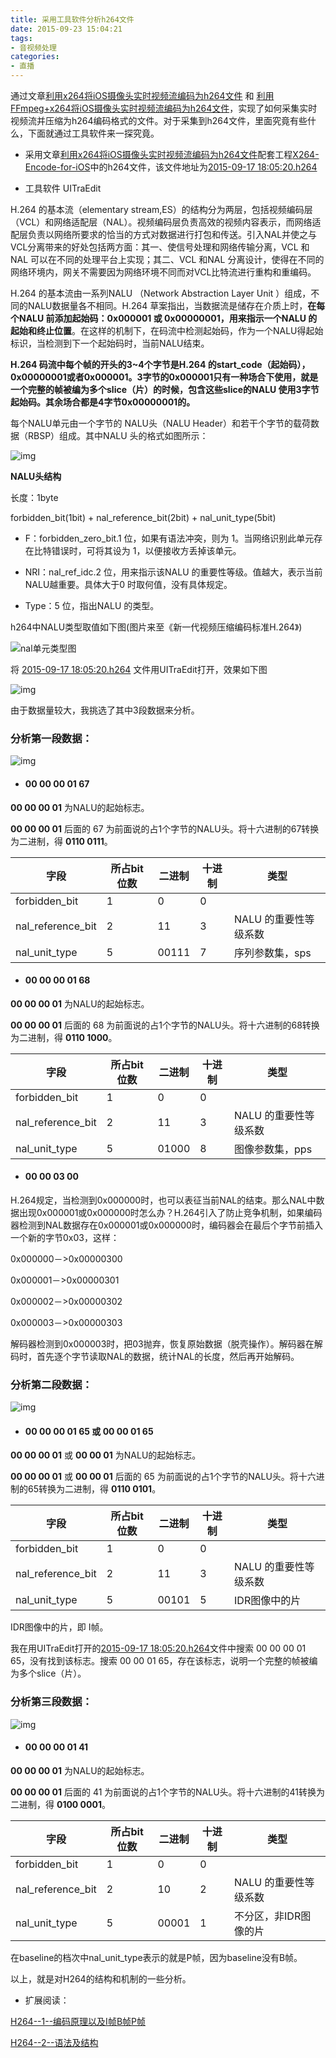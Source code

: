 ```yaml
---
title: 采用工具软件分析h264文件
date: 2015-09-23 15:04:21
tags:
- 音视频处理
categories:
- 直播
---
```


通过文章[利用x264将iOS摄像头实时视频流编码为h264文件](https://depthlove.github.io/2015/09/17/use-x264-encode-iOS-camera-video-to-h264/) 和 [利用FFmpeg+x264将iOS摄像头实时视频流编码为h264文件](https://depthlove.github.io/2015/09/18/use-ffmpeg-and-x264-encode-iOS-camera-video-to-h264/)，实现了如何采集实时视频流并压缩为h264编码格式的文件。对于采集到h264文件，里面究竟有些什么，下面就通过工具软件来一探究竟。

* 采用文章[利用x264将iOS摄像头实时视频流编码为h264文件](https://depthlove.github.io/2015/09/17/use-x264-encode-iOS-camera-video-to-h264/)配套工程[X264-Encode-for-iOS](https://github.com/depthlove/X264-Encode-for-iOS)中的h264文件，该文件地址为[2015-09-17 18:05:20.h264](https://github.com/depthlove/X264-Encode-for-iOS/blob/master/myRecordH264Vieo/2015-09-17%2018:05:20.h264)

* 工具软件 UITraEdit

<!-- more -->

H.264 的基本流（elementary stream,ES）的结构分为两层，包括视频编码层（VCL）和网络适配层（NAL）。视频编码层负责高效的视频内容表示，而网络适配层负责以网络所要求的恰当的方式对数据进行打包和传送。引入NAL并使之与VCL分离带来的好处包括两方面：其一、使信号处理和网络传输分离，VCL 和NAL 可以在不同的处理平台上实现；其二、VCL 和NAL 分离设计，使得在不同的网络环境内，网关不需要因为网络环境不同而对VCL比特流进行重构和重编码。

H.264 的基本流由一系列NALU （Network Abstraction Layer Unit ）组成，不同的NALU数据量各不相同。H.264 草案指出，当数据流是储存在介质上时，**在每个NALU 前添加起始码：0x000001 或 0x00000001，用来指示一个NALU 的起始和终止位置**。在这样的机制下，在码流中检测起始码，作为一个NALU得起始标识，当检测到下一个起始码时，当前NALU结束。

**H.264 码流中每个帧的开头的3~4个字节是H.264 的start_code（起始码），0x00000001或者0x000001。3字节的0x000001只有一种场合下使用，就是一个完整的帧被编为多个slice（片）的时候，包含这些slice的NALU 使用3字节起始码。其余场合都是4字节0x00000001的。**

每个NALU单元由一个字节的 NALU头（NALU Header）和若干个字节的载荷数据（RBSP）组成。其中NALU 头的格式如图所示：

![img](http://images2015.cnblogs.com/blog/719115/201509/719115-20150923173814084-917352993.png)

 **NALU头结构**

长度：1byte

forbidden_bit(1bit) + nal_reference_bit(2bit) + nal_unit_type(5bit)

* F：forbidden_zero_bit.1 位，如果有语法冲突，则为 1。当网络识别此单元存在比特错误时，可将其设为 1，以便接收方丢掉该单元。 

* NRI：nal_ref_idc.2 位，用来指示该NALU 的重要性等级。值越大，表示当前NALU越重要。具体大于0 时取何值，没有具体规定。

* Type：5 位，指出NALU 的类型。

h264中NALU类型取值如下图(图片来至《新一代视频压缩编码标准H.264》)

![nal单元类型图](http://my.csdn.net/uploads/201205/11/1336727471_3857.png)

将 [2015-09-17 18:05:20.h264](https://github.com/depthlove/X264-Encode-for-iOS/blob/master/myRecordH264Vieo/2015-09-17%2018:05:20.h264) 文件用UITraEdit打开，效果如下图

![img](http://images2015.cnblogs.com/blog/719115/201509/719115-20150923160926115-439296052.png)

由于数据量较大，我挑选了其中3段数据来分析。

### **分析第一段数据：**

![img](http://images2015.cnblogs.com/blog/719115/201509/719115-20150923170442975-1838666657.png)

* #### **00 00 00 01 67**

**00 00 00 01** 为NALU的起始标志。

**00 00 00 01** 后面的 67 为前面说的占1个字节的NALU头。将十六进制的67转换为二进制，得 **0110 0111**。

字段				  | 所占bit位数 |  二进制       | 十进制             |  类型
----------------- | ---------- | ------------| ----------------- | -----      
forbidden_bit     |  1         |       0     |      0            |
nal_reference_bit |  2         |      11     |      3            | NALU 的重要性等级系数
nal_unit_type     |  5         |   00111     |      7            | 序列参数集，sps

* ####  **00 00 00 01 68**

**00 00 00 01** 为NALU的起始标志。

**00 00 00 01** 后面的 68 为前面说的占1个字节的NALU头。将十六进制的68转换为二进制，得 **0110 1000**。

字段				  | 所占bit位数 |  二进制       | 十进制             |  类型
----------------- | ---------- | ------------| ----------------- | -----      
forbidden_bit     |  1         |       0     |      0            |
nal_reference_bit |  2         |      11     |      3            | NALU 的重要性等级系数
nal_unit_type     |  5         |   01000     |      8            | 图像参数集，pps

* ####  **00 00 03 00**

H.264规定，当检测到0x000000时，也可以表征当前NAL的结束。那么NAL中数据出现0x000001或0x000000时怎么办？H.264引入了防止竞争机制，如果编码器检测到NAL数据存在0x000001或0x000000时，编码器会在最后个字节前插入一个新的字节0x03，这样：

0x000000－>0x00000300

0x000001－>0x00000301

0x000002－>0x00000302

0x000003－>0x00000303

解码器检测到0x000003时，把03抛弃，恢复原始数据（脱壳操作）。解码器在解码时，首先逐个字节读取NAL的数据，统计NAL的长度，然后再开始解码。

### **分析第二段数据：**

![img](http://images2015.cnblogs.com/blog/719115/201509/719115-20150924095706865-430226903.png)


* #### **00 00 00 01 65** 或 **00 00 01 65**

**00 00 00 01** 或 **00 00 01** 为NALU的起始标志。

**00 00 00 01** 或 **00 00 01** 后面的 65 为前面说的占1个字节的NALU头。将十六进制的65转换为二进制，得 **0110 0101**。

字段				  | 所占bit位数 |  二进制       | 十进制             |  类型
----------------- | ---------- | ------------| ----------------- | -----      
forbidden_bit     |  1         |       0     |      0            |
nal_reference_bit |  2         |      11     |      3            | NALU 的重要性等级系数
nal_unit_type     |  5         |   00101     |      5            | IDR图像中的片

IDR图像中的片，即 I帧。

我在用UITraEdit打开的[2015-09-17 18:05:20.h264](https://github.com/depthlove/X264-Encode-for-iOS/blob/master/myRecordH264Vieo/2015-09-17%2018:05:20.h264)文件中搜索 00 00 00 01 65，没有找到该标志。搜索 00 00 01 65，存在该标志，说明一个完整的帧被编为多个slice（片）。

### **分析第三段数据：**

![img](http://images2015.cnblogs.com/blog/719115/201509/719115-20150923170450522-678610212.png)

* #### **00 00 00 01 41**

**00 00 00 01** 为NALU的起始标志。

**00 00 00 01** 后面的 41 为前面说的占1个字节的NALU头。将十六进制的41转换为二进制，得 **0100 0001**。

字段				  | 所占bit位数 |  二进制       | 十进制             |  类型
----------------- | ---------- | ------------| ----------------- | -----      
forbidden_bit     |  1         |       0     |      0            |
nal_reference_bit |  2         |      10     |      2            | NALU 的重要性等级系数
nal_unit_type     |  5         |   00001     |      1            | 不分区，非IDR图像的片

在baseline的档次中nal_unit_type表示的就是P帧，因为baseline没有B帧。

以上，就是对H264的结构和机制的一些分析。

* 扩展阅读：

[H264--1--编码原理以及I帧B帧P帧 ](http://blog.csdn.net/yangzhongxuan/article/details/8003504)
 
[ H264--2--语法及结构 ](http://blog.csdn.net/yangzhongxuan/article/details/8003494)